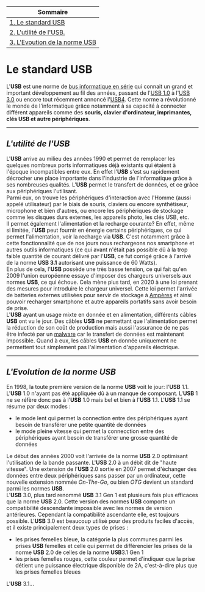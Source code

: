 | <center>Sommaire</center> |
| :-------|
| [1. Le standard USB](#le-standard-usb)
| [2. L'utilité de l'USB.](#lutilité-de-lusb) |
| [3. L'Evoution de la norme USB](#levolution-de-la-norme-usb) |

# **Le standard USB**
L'**USB** est une norme de [<u>bus informatique en série</u>][bus informatique en série] qui connait un grand et important développement au fil des années, passant de l'[<u>USB 1.0</u>][USB 1.0] à l'[<u>USB 3.0</u>][USB 3.0] ou encore tout récemment annoncé l'[<u>USB4</u>][USB4]. Cette norme a révolutionné le monde de l'informatique grâce notamment à sa capacité à connecter différent appareils comme des **souris, clavier d'ordinateur, imprimantes, clés USB et autre périphériques**.  

---

## ***L'utilité de l'USB***

  
L'**USB** arrive au milieu des années 1990 et permet de remplacer les quelques nombreux ports informatiques déjà existants qui étaient à l'époque incompatibles entre eux. En effet l'**USB** s'est su rapidement décrocher une place importante dans l'industrie de l'informatique grâce à ses nombreuses qualités. L'**USB** permet le transfert de données, et ce grâce aux périphériques l'utilisant.   
Parmi eux, on trouve les périphériques d'interaction avec l'Homme (aussi appelé utilisateur) par le biais de souris, claviers ou encore synthétiseur, microphone et bien d'autres, ou encore les périphériques de stockage comme les disques durs externes, les appareils photo, les clés USB, etc.  
Il permet également l'alimentation et la recharge courante? En effet, même si limitée, l'**USB** peut fournir en énergie certains périphériques, ce qui permet l'alimentation, voir la recharge via **USB**. C'est notamment grâce à cette fonctionnalité que de nos jours nous rechargeons nos smartphone et autres outils informatiques (ce qui avant n'était pas possible dû à la trop faible quantité de courant délivré par l'**USB**, ce fut corrigé grâce à l'arrivé de la norme **USB 3.1** autorisant une puissance de 60 Watts).  
En plus de cela, l'**USB** possède une très basse tension, ce qui fait qu'en 2009 l'union européenne essaye d'imposer des chargeurs universels aux normes **USB**, ce qui échoue. Cela mène plus tard, en 2020 à une loi prenant des mesures pour introduire le chargeur universel. Cette loi permet l'arrivée de batteries externes utilisées pour servir de stockage à [Ampères][ampères] et ainsi pouvoir recharger smartphone et autre appareils portatifs sans avoir besoin de prise.  
L'**USB** ayant un usage mixte en donnée et en alimentation, différents câbles **USB** ont vu le jour. Des câbles **USB** ne permettant que l'alimentation permet la réduction de son coût de production mais aussi l'assurance de ne pas être infecté par un [malware][malware] car le transfert de données est maintenant impossible. Quand à eux, les câbles **USB** en donnée uniquement ne permettent tout simplement pas l'alimentation d'appareils électrique.  

---
## ***L'Evolution de la norme USB***  
En 1998, la toute première version de la norme **USB** voit le jour: l'**USB** 1.1. L'**USB** 1.0 n'ayant pas été appliquée dû à un manque de composant. L'**USB** 1 ne se réfère donc pas à l'**USB** 1.0 mais bel et bien à l'**USB** 1.1. L'**USB** 1.1 se résume par deux modes :
* le mode lent qui permet la connection entre des périphériques ayant besoin de transférer une petite quantité de données
* le mode pleine vitesse qui permet la connecction entre des périphériques ayant besoin de transférer une grosse quantité de données  

Le début des années 2000 voit l'arrivée de la norme **USB** 2.0 optimisant l'utilisation de la bande passante. L'**USB** 2.0 à un débit dit de "haute vitesse". Une extension de l'**USB** 2.0 sortie en 2007 permet d'échanger des données entre deux périphériques sans passer par un ordinateur, cette nouvelle extension nommée *On-The-Go*, ou bien *OTG* devient un standard parmi les normes **USB**.  
L'**USB** 3.0, plus tard renommé **USB** 3.1 Gen 1 est plusieurs fois plus efficaces que la norme **USB** 2.0. Cette version des normes **USB** comporte un compatibilité descendante impossible avec les normes de version antérieures. Cependant la compatibilité ascendante elle, est toujours possible. L'**USB** 3.0 est beaucoup utilisé pour des produits faciles d'accès, et il existe principalement deux types de prises :
* les prises femelles bleue, la catégorie la plus communes parmi les prises **USB** femelles et celle qui permet de différencier les prises de la norme **USB** 2.0 de celles de la norme **USB**3.1 Gen 1
* les prises femelles rouges, cette couleur permet d'indiquer que la prise détient une puissance électrique disponible de 2A, c'est-à-dire plus que les prises femelles bleues  

L'**USB** 3.1...










[bus informatique en série]: https://fr.wikipedia.org/wiki/Bus_informatique#Bus_série  
[USB 1.0]: https://fr.wikipedia.org/wiki/USB#USB_1.0_et_USB_1.1  
[USB 3.0]: https://fr.wikipedia.org/wiki/USB#USB_3.0_(ou_USB_3.1_Gen_1_ou_USB_3.2_Gen_1)  
[USB4]: https://fr.wikipedia.org/wiki/USB#USB4
[ampères]: https://fr.wikipedia.org/wiki/Ampère
[malware]: https://www.oracle.com/fr/cloud/malware-logiciel-malveillant.html
